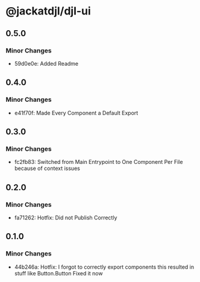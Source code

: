 # @jackatdjl/djl-ui

## 0.5.0

### Minor Changes

- 59d0e0e: Added Readme

## 0.4.0

### Minor Changes

- e41f70f: Made Every Component a Default Export

## 0.3.0

### Minor Changes

- fc2fb83: Switched from Main Entrypoint to One Component Per File because of context issues

## 0.2.0

### Minor Changes

- fa71262: Hotfix: Did not Publish Correctly

## 0.1.0

### Minor Changes

- 44b246a: Hotfix: I forgot to correctly export components
  this resulted in stuff like Button.Button
  Fixed it now
